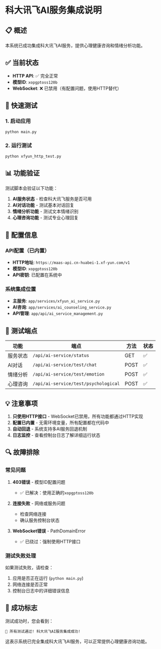 # 科大讯飞AI服务集成说明

## 📋 概述
本系统已成功集成科大讯飞AI服务，提供心理健康咨询和情绪分析功能。

## ✅ 当前状态
- **HTTP API**: ✅ 完全正常
- **模型ID**: `xopgptoss120b`
- **WebSocket**: ❌ 已禁用（有配置问题，使用HTTP替代）

## 🚀 快速测试

### 1. 启动应用
```bash
python main.py
```

### 2. 运行测试
```bash
python xfyun_http_test.py
```

## 📊 功能验证

测试脚本会验证以下功能：

1. **AI服务状态** - 检查科大讯飞服务是否可用
2. **AI对话功能** - 测试基本对话回复
3. **情绪分析功能** - 测试文本情绪识别
4. **心理咨询功能** - 测试专业心理回复

## 🔧 配置信息

### API配置（已内置）
- **HTTP地址**: `https://maas-api.cn-huabei-1.xf-yun.com/v1`
- **模型ID**: `xopgptoss120b`
- **API密钥**: 已配置在系统中

### 系统集成位置
- **主服务**: `app/services/xfyun_ai_service.py`
- **AI咨询**: `app/services/ai_counseling_service.py`
- **API管理**: `app/api/ai_service_management.py`

## 🎯 测试端点

| 功能 | 端点 | 方法 | 状态 |
|------|------|------|------|
| 服务状态 | `/api/ai-service/status` | GET | ✅ |
| AI对话 | `/api/ai-service/test/chat` | POST | ✅ |
| 情绪分析 | `/api/ai-service/test/emotion` | POST | ✅ |
| 心理咨询 | `/api/ai-service/test/psychological` | POST | ✅ |

## 💡 注意事项

1. **只使用HTTP接口** - WebSocket已禁用，所有功能都通过HTTP实现
2. **配置已内置** - 无需环境变量，所有配置都在代码中
3. **自动回退** - 系统支持多AI服务回退机制
4. **日志监控** - 查看控制台日志了解详细运行状态

## 🔍 故障排除

### 常见问题

1. **403错误** - 模型ID配置问题
   - ✅ 已解决：使用正确的`xopgptoss120b`

2. **连接失败** - 网络或服务问题
   - 检查网络连接
   - 确认服务控制台状态

3. **WebSocket错误** - PathDomainError
   - ✅ 已绕过：强制使用HTTP接口

### 测试失败处理

如果测试失败，请检查：
1. 应用是否正在运行 (`python main.py`)
2. 网络连接是否正常
3. 控制台日志中的详细错误信息

## 🎊 成功标志

测试成功时，您会看到：
```
🎉 所有测试通过! 科大讯飞AI服务集成成功!
```

这表示系统已完全集成科大讯飞AI服务，可以正常提供心理健康咨询功能。
